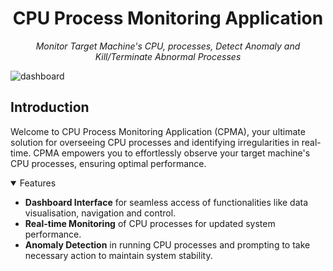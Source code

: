 <h1 align="center">
       CPU Process Monitoring Application
</h1>

<p align="center">
  <i align="center">Monitor Target Machine's CPU, processes, Detect Anomaly and Kill/Terminate Abnormal Processes</i>
</p>

<p>
    <img src="https://github.com/Sudhanshu2829/System_Monitoring/assets/84763877/f8af420c-be96-4e41-8007-5638b6e0b6e9" alt="dashboard"/>
</p>
<!--p align="center">
    <img src="" alt="dashboard"/>
</p-->

## Introduction

Welcome to CPU Process Monitoring Application (CPMA), your ultimate solution for overseeing CPU processes and identifying irregularities in real-time. CPMA empowers you to effortlessly observe your target machine's CPU processes, ensuring optimal performance.

<details open>
<summary>
 Features
</summary> 

*   **Dashboard Interface** for seamless access of functionalities like data visualisation, navigation and control.
*   **Real-time Monitoring** of CPU processes for updated system performance.
*   **Anomaly Detection** in running CPU processes and prompting to take necessary action to maintain system stability.

</details>
